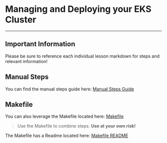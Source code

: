 # Managing and Deploying your EKS Cluster

---

## Important Information

Please be sure to reference each individual lesson markdown for steps and relevant information!

## Manual Steps

You can find the manual steps guide here: [Manual Steps Guide](./manifest_files/MANUAL_STEPS.md)

## Makefile

You can also leverage the Makefile located here: [Makefile](./manifest_files/Makefile)

> Use the Makefile to combine steps. **Use at your own risk!**

The Makefile has a Readme located here: [Makefile README](./manifest_files/README.md)
